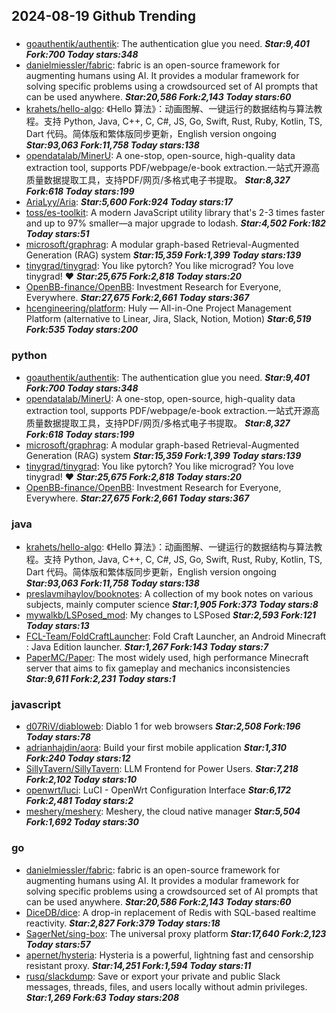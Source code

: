 ## 2024-08-19 Github Trending

### 
* [goauthentik/authentik](https://github.com/goauthentik/authentik): The authentication glue you need. ***Star:9,401 Fork:700 Today stars:348***
* [danielmiessler/fabric](https://github.com/danielmiessler/fabric): fabric is an open-source framework for augmenting humans using AI. It provides a modular framework for solving specific problems using a crowdsourced set of AI prompts that can be used anywhere. ***Star:20,586 Fork:2,143 Today stars:60***
* [krahets/hello-algo](https://github.com/krahets/hello-algo): 《Hello 算法》：动画图解、一键运行的数据结构与算法教程。支持 Python, Java, C++, C, C#, JS, Go, Swift, Rust, Ruby, Kotlin, TS, Dart 代码。简体版和繁体版同步更新，English version ongoing ***Star:93,063 Fork:11,758 Today stars:138***
* [opendatalab/MinerU](https://github.com/opendatalab/MinerU): A one-stop, open-source, high-quality data extraction tool, supports PDF/webpage/e-book extraction.一站式开源高质量数据提取工具，支持PDF/网页/多格式电子书提取。 ***Star:8,327 Fork:618 Today stars:199***
* [AriaLyy/Aria](https://github.com/AriaLyy/Aria):  ***Star:5,600 Fork:924 Today stars:17***
* [toss/es-toolkit](https://github.com/toss/es-toolkit): A modern JavaScript utility library that's 2-3 times faster and up to 97% smaller—a major upgrade to lodash. ***Star:4,502 Fork:182 Today stars:51***
* [microsoft/graphrag](https://github.com/microsoft/graphrag): A modular graph-based Retrieval-Augmented Generation (RAG) system ***Star:15,359 Fork:1,399 Today stars:139***
* [tinygrad/tinygrad](https://github.com/tinygrad/tinygrad): You like pytorch? You like micrograd? You love tinygrad! ❤️ ***Star:25,675 Fork:2,818 Today stars:20***
* [OpenBB-finance/OpenBB](https://github.com/OpenBB-finance/OpenBB): Investment Research for Everyone, Everywhere. ***Star:27,675 Fork:2,661 Today stars:367***
* [hcengineering/platform](https://github.com/hcengineering/platform): Huly — All-in-One Project Management Platform (alternative to Linear, Jira, Slack, Notion, Motion) ***Star:6,519 Fork:535 Today stars:200***

### python
* [goauthentik/authentik](https://github.com/goauthentik/authentik): The authentication glue you need. ***Star:9,401 Fork:700 Today stars:348***
* [opendatalab/MinerU](https://github.com/opendatalab/MinerU): A one-stop, open-source, high-quality data extraction tool, supports PDF/webpage/e-book extraction.一站式开源高质量数据提取工具，支持PDF/网页/多格式电子书提取。 ***Star:8,327 Fork:618 Today stars:199***
* [microsoft/graphrag](https://github.com/microsoft/graphrag): A modular graph-based Retrieval-Augmented Generation (RAG) system ***Star:15,359 Fork:1,399 Today stars:139***
* [tinygrad/tinygrad](https://github.com/tinygrad/tinygrad): You like pytorch? You like micrograd? You love tinygrad! ❤️ ***Star:25,675 Fork:2,818 Today stars:20***
* [OpenBB-finance/OpenBB](https://github.com/OpenBB-finance/OpenBB): Investment Research for Everyone, Everywhere. ***Star:27,675 Fork:2,661 Today stars:367***

### java
* [krahets/hello-algo](https://github.com/krahets/hello-algo): 《Hello 算法》：动画图解、一键运行的数据结构与算法教程。支持 Python, Java, C++, C, C#, JS, Go, Swift, Rust, Ruby, Kotlin, TS, Dart 代码。简体版和繁体版同步更新，English version ongoing ***Star:93,063 Fork:11,758 Today stars:138***
* [preslavmihaylov/booknotes](https://github.com/preslavmihaylov/booknotes): A collection of my book notes on various subjects, mainly computer science ***Star:1,905 Fork:373 Today stars:8***
* [mywalkb/LSPosed_mod](https://github.com/mywalkb/LSPosed_mod): My changes to LSPosed ***Star:2,593 Fork:121 Today stars:13***
* [FCL-Team/FoldCraftLauncher](https://github.com/FCL-Team/FoldCraftLauncher): Fold Craft Launcher, an Android Minecraft : Java Edition launcher. ***Star:1,267 Fork:143 Today stars:7***
* [PaperMC/Paper](https://github.com/PaperMC/Paper): The most widely used, high performance Minecraft server that aims to fix gameplay and mechanics inconsistencies ***Star:9,611 Fork:2,231 Today stars:1***

### javascript
* [d07RiV/diabloweb](https://github.com/d07RiV/diabloweb): Diablo 1 for web browsers ***Star:2,508 Fork:196 Today stars:78***
* [adrianhajdin/aora](https://github.com/adrianhajdin/aora): Build your first mobile application ***Star:1,310 Fork:240 Today stars:12***
* [SillyTavern/SillyTavern](https://github.com/SillyTavern/SillyTavern): LLM Frontend for Power Users. ***Star:7,218 Fork:2,102 Today stars:10***
* [openwrt/luci](https://github.com/openwrt/luci): LuCI - OpenWrt Configuration Interface ***Star:6,172 Fork:2,481 Today stars:2***
* [meshery/meshery](https://github.com/meshery/meshery): Meshery, the cloud native manager ***Star:5,504 Fork:1,692 Today stars:30***

### go
* [danielmiessler/fabric](https://github.com/danielmiessler/fabric): fabric is an open-source framework for augmenting humans using AI. It provides a modular framework for solving specific problems using a crowdsourced set of AI prompts that can be used anywhere. ***Star:20,586 Fork:2,143 Today stars:60***
* [DiceDB/dice](https://github.com/DiceDB/dice): A drop-in replacement of Redis with SQL-based realtime reactivity. ***Star:2,827 Fork:379 Today stars:18***
* [SagerNet/sing-box](https://github.com/SagerNet/sing-box): The universal proxy platform ***Star:17,640 Fork:2,123 Today stars:57***
* [apernet/hysteria](https://github.com/apernet/hysteria): Hysteria is a powerful, lightning fast and censorship resistant proxy. ***Star:14,251 Fork:1,594 Today stars:11***
* [rusq/slackdump](https://github.com/rusq/slackdump): Save or export your private and public Slack messages, threads, files, and users locally without admin privileges. ***Star:1,269 Fork:63 Today stars:208***
